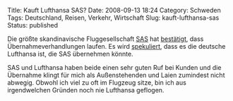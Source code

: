 Title: Kauft Lufthansa SAS?
Date: 2008-09-13 18:24
Category: Schweden
Tags: Deutschland, Reisen, Verkehr, Wirtschaft
Slug: kauft-lufthansa-sas
Status: published

Die größte skandinavische Fluggesellschaft
[SAS](http://de.wikipedia.org/wiki/SAS_Scandinavian_Airlines) hat
[bestätigt](http://www.dn.se/DNet/jsp/polopoly.jsp?d=3130&a=827389),
dass Übernahmeverhandlungen laufen. Es wird
[spekuliert](http://www.sr.se/cgi-bin/international/nyhetssidor/artikel.asp?nyheter=1&programid=2108&Artikel=2309587),
dass es die deutsche Lufthansa ist, die SAS übernehmen könnte.

SAS und Lufthansa haben beide einen sehr guten Ruf bei Kunden und die
Übernahme klingt für mich als Außenstehenden und Laien zumindest nicht
abwegig. Obwohl ich viel zu oft im Flugzeug sitze, bin ich aus
irgendwelchen Gründen noch nie Lufthansa geflogen.

